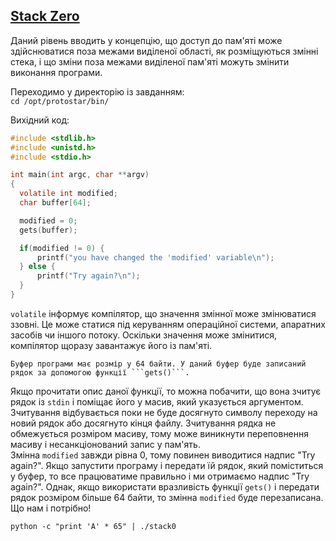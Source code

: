 ## [Stack Zero](https://exploit.education/protostar/stack-zero/)

Даний рівень вводить у концепцію, що доступ до пам'яті може здійснюватися поза межами виділеної області, як розміщуються змінні стека, 
і що зміни поза межами виділеної пам'яті можуть змінити виконання програми.

Переходимо у директорію із завданням:  
```cd /opt/protostar/bin/```

Вихідний код:  
```c
#include <stdlib.h>
#include <unistd.h>
#include <stdio.h>

int main(int argc, char **argv)
{
  volatile int modified;
  char buffer[64];

  modified = 0;
  gets(buffer);

  if(modified != 0) {
      printf("you have changed the 'modified' variable\n");
  } else {
      printf("Try again?\n");
  }
}
```

```volatile``` інформує компілятор, що значення змінної може змінюватися ззовні. 
Це може статися під керуванням операційної системи, апаратних засобів чи іншого потоку. 
Оскільки значення може змінитися, компілятор щоразу завантажує його із пам'яті. 

	Буфер програми має розмір у 64 байти. У даний буфер буде записаний рядок за допомогою функції ```gets()```. 
Якщо прочитати опис даної функції, то можна побачити, що вона зчитує рядок із ```stdin``` і поміщає його у масив, який указується аргументом. 
Зчитування відбувається поки не буде досягнуто символу переходу на новий рядок або досягнуто кінця файлу. 
Зчитування рядка не обмежується розміром масиву, тому може виникнути переповнення масиву і несанкціонований запис у пам'ять.  
	Змінна ```modified``` завжди рівна 0, тому повинен виводитися надпис "Try again?". 
Якщо запустити програму і передати їй рядок, який поміститься у буфер, то все працюватиме правильно і ми отримаємо надпис "Try again?". 
Однак, якщо використати вразливість функції ```gets()``` і передати рядок розміром більше 64 байти, то змінна ```modified``` буде перезаписана. Що нам і потрібно!

```python -c "print 'A' * 65" | ./stack0```